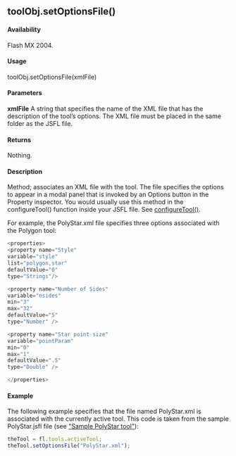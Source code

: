 ## toolObj.setOptionsFile()

#### Availability

Flash MX 2004.

#### Usage

toolObj.setOptionsFile(xmlFile)

#### Parameters

**xmlFile** A string that specifies the name of the XML file that has the description of the tool’s options. The XML file must be placed in the same folder as the JSFL file.

#### Returns

Nothing.

#### Description

Method; associates an XML file with the tool. The file specifies the options to appear in a modal panel that is invoked by an Options button in the Property inspector. You would usually use this method in the configureTool() function inside your JSFL file. See [configureTool()](../Top-Level_Functions_and_Methods/configureTool.md).

For example, the PolyStar.xml file specifies three options associated with the Polygon tool:

```javascript
<properties>
<property name="Style"
variable="style"
list="polygon,star"
defaultValue="0"
type="Strings"/>

<property name="Number of Sides"
variable="nsides"
min="3"
max="32"
defaultValue="5"
type="Number" />

<property name="Star point size"
variable="pointParam"
min="0"
max="1"
defaultValue=".5"
type="Double" />

</properties>
```
#### Example

The following example specifies that the file named PolyStar.xml is associated with the currently active tool. This code is taken from the sample PolyStar.jsfl file (see ["Sample PolyStar tool"](../Introduction/Sample_implementations.md#sample-polyStar-tool)):

```javascript
theTool = fl.tools.activeTool;
theTool.setOptionsFile("PolyStar.xml");

```